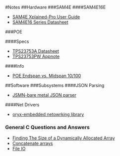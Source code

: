 #Notes
##Hardware
###SAM4E
####SAM4E16E
* [SAM4E Xplained-Pro User Guide](http://www.atmel.com/Images/Atmel-42216-SAM4E-Xplained-Pro_User-Guide.pdf)
* [SAM4E16 Series Datasheet](http://www.atmel.com/Images/Atmel-42216-SAM4E-Xplained-Pro_User-Guide.pdf)

###POE

####Specs
* [TPS23753A Datasheet](http://www.ti.com/lit/ds/symlink/tps23753a.pdf)
* [TPS23753PW Appnote](http://www.ti.com/lit/an/slva305c/slva305c.pdf)


####Info
* [POE Endspan vs. Midspan 10/100](http://blog.industrialnetworking.com/2011/12/power-over-ethernet-poe-mode-aendspan.html)


##Software
###Subsystems
####JSON Parsing
* [JSMN-bare metal JSON parser](https://github.com/zserge/jsmn)

####Net Drivers
* [oryx-embedded netowrking library](http://www.oryx-embedded.com/doc/http__server_8c.html)

### General C Questions and Answers
* [Finding The Size of a Dynamically Allocated Array](http://stackoverflow.com/questions/14004704/c-malloc-and-array-length)
* [Concatenate arrays](http://stackoverflow.com/questions/1696074/how-can-i-concatenate-two-arrays-in-c)
* [File IO](https://www.codingunit.com/c-tutorial-file-io-using-text-files#cl)

